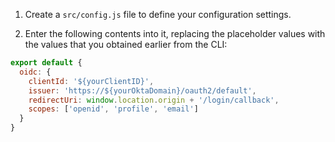 1. Create a `src/config.js` file to define your configuration settings.

2. Enter the following contents into it, replacing the placeholder values with the values that you obtained earlier from the CLI:

```js
export default {
  oidc: {
    clientId: '${yourClientID}',
    issuer: 'https://${yourOktaDomain}/oauth2/default',
    redirectUri: window.location.origin + '/login/callback',
    scopes: ['openid', 'profile', 'email']
  }
}
```
